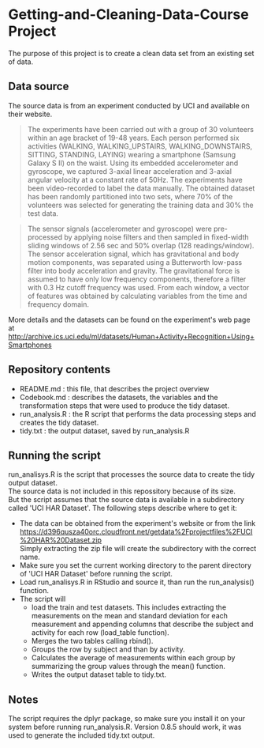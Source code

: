 # Getting-and-Cleaning-Data-Course Project

The purpose of this project is to create a clean data set from an existing set of data. 

## Data source
The source data is from an experiment conducted by UCI and available on their website.

>The experiments have been carried out with a group of 30 volunteers within an age bracket of 19-48 years. Each person performed six activities (WALKING, WALKING_UPSTAIRS, WALKING_DOWNSTAIRS, SITTING, STANDING, LAYING) wearing a smartphone (Samsung Galaxy S II) on the waist. Using its embedded accelerometer and gyroscope, we captured 3-axial linear acceleration and 3-axial angular velocity at a constant rate of 50Hz. The experiments have been video-recorded to label the data manually. The obtained dataset has been randomly partitioned into two sets, where 70% of the volunteers was selected for generating the training data and 30% the test data.

>The sensor signals (accelerometer and gyroscope) were pre-processed by applying noise filters and then sampled in fixed-width sliding windows of 2.56 sec and 50% overlap (128 readings/window). The sensor acceleration signal, which has gravitational and body motion components, was separated using a Butterworth low-pass filter into body acceleration and gravity. The gravitational force is assumed to have only low frequency components, therefore a filter with 0.3 Hz cutoff frequency was used. From each window, a vector of features was obtained by calculating variables from the time and frequency domain.

More details and the datasets can be found on the experiment's web page at
http://archive.ics.uci.edu/ml/datasets/Human+Activity+Recognition+Using+Smartphones

## Repository contents
* README.md : this file, that describes the project overview
* Codebook.md : describes the datasets, the variables and the transformation steps that were used to produce the tidy dataset.
* run_analysis.R : the R script that performs the data processing steps and creates the tidy dataset.
* tidy.txt : the output dataset, saved by run_analysis.R

## Running the script
run_analisys.R is the script that processes the source data to create the tidy output dataset.  
The source data is not included in this repossitory because of its size.  
But the script assumes that the source data is available in a subdirectory called 'UCI HAR Dataset'. The following steps describe where to get it:

* The data can be obtained from the experiment's website or from the link  
https://d396qusza40orc.cloudfront.net/getdata%2Fprojectfiles%2FUCI%20HAR%20Dataset.zip  
Simply extracting the zip file will create the subdirectory with the correct name.
* Make sure you set the current working directory to the parent directory of 'UCI HAR Dataset' before running the script.
* Load run_analisys.R in RStudio and source it, than run the run_analysis() function.
* The script will
    * load the train and test datasets. This includes extracting the measurements on the mean and standard deviation for each measurement and appending columns that describe the subject and activity for each row (load_table function).
    * Merges the two tables calling rbind().
    * Groups the row by subject and than by activity.
    * Calculates the average of measurements within each group by summarizing the group values through the mean() function.
    * Writes the output dataset table to tidy.txt.

## Notes
The script requires the dplyr package, so make sure you install it on your system before running run_analysis.R.
Version 0.8.5 should work, it was used to generate the included tidy.txt output.